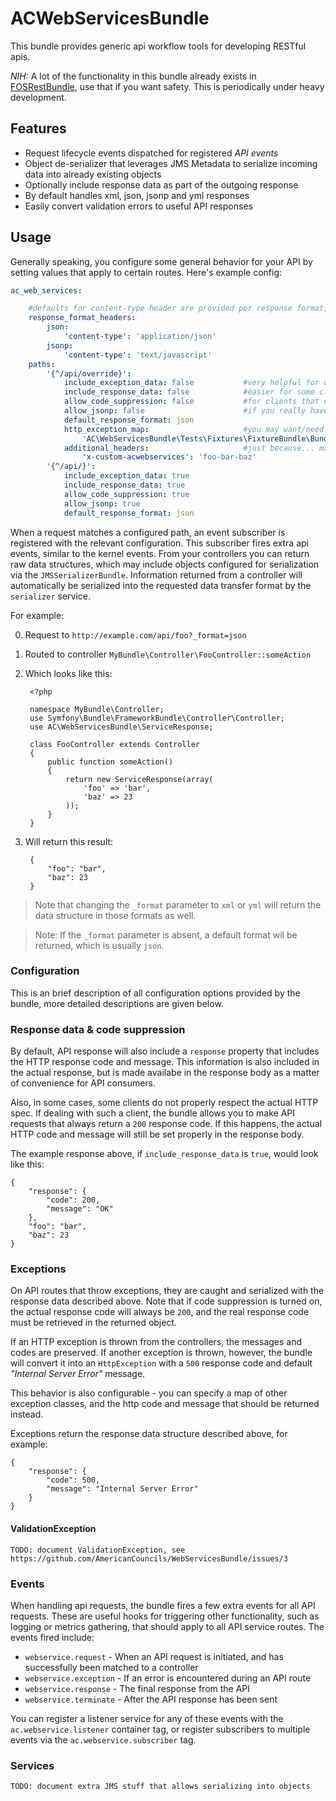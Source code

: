 # ACWebServicesBundle #

This bundle provides generic api workflow tools for developing RESTful apis.

*NIH:*  A lot of the functionality in this bundle already exists in [FOSRestBundle](https://github.com/FriendsOfSymfony/FOSRestBundle), use that if you want safety.  This is periodically under heavy development.

## Features ##

* Request lifecycle events dispatched for registered *API events*
* Object de-serializer that leverages JMS Metadata to serialize incoming data into already existing objects
* Optionally include response data as part of the outgoing response
* By default handles xml, json, jsonp and yml responses
* Easily convert validation errors to useful API responses

## Usage ##

Generally speaking, you configure some general behavior for your API by setting values that apply to certain routes.  Here's example config:

```yaml
ac_web_services:

    #defaults for content-type header are provided per response format, but you may include custom headers as well
    response_format_headers:
        json:
            'content-type': 'application/json'
        jsonp:
            'content-type': 'text/javascript'
    paths:
        '{^/api/override}':
            include_exception_data: false           #very helpful for debugging
            include_response_data: false            #easier for some clients to parse
            allow_code_suppression: false           #for clients that don't really respect http and intercept errors
            allow_jsonp: false                      #if you really have to...
            default_response_format: json           
            http_exception_map:                     #you may want/need to convert some exceptions for the end clients
                'AC\WebServicesBundle\Tests\Fixtures\FixtureBundle\BundleException': { code: 403, message: 'Custom error message' }
            additional_headers:                     #just because... maybe it'll be useful?
                'x-custom-acwebservices': 'foo-bar-baz'
        '{^/api/}':
            include_exception_data: true
            include_response_data: true
            allow_code_suppression: true
            allow_jsonp: true
            default_response_format: json
```

When a request matches a configured path, an event subscriber is registered with the relevant configuration.  This subscriber fires extra api events, similar to the kernel events.  From your controllers you can return raw data structures, which may include objects configured for serialization via the `JMSSerializerBundle`.  Information returned from a controller will automatically be serialized into the requested data transfer format by the `serializer` service.

For example:

0. Request to `http://example.com/api/foo?_format=json`
1. Routed to controller `MyBundle\Controller\FooController::someAction`
2. Which looks like this:

        <?php

        namespace MyBundle\Controller;
        use Symfony\Bundle\FrameworkBundle\Controller\Controller;
        use AC\WebServicesBundle\ServiceResponse;
        
        class FooController extends Controller
        {
            public function someAction()
            {
                return new ServiceResponse(array(
                    'foo' => 'bar',
                    'baz' => 23
                ));
            }
        }

3. Will return this result:

        {
            "foo": "bar",
            "baz": 23
        }
        
> Note that changing the `_format` parameter to `xml` or `yml` will return the data structure in those formats as well.

> Note: If the `_format` parameter is absent, a default format wil be returned, which is usually `json`.

### Configuration ###

This is an brief description of all configuration options provided by the bundle, more detailed descriptions are given below.

### Response data & code suppression ###

By default, API response will also include a `response` property that includes the HTTP response code and message.  This
information is also included in the actual response, but is made availabe in the response body as a matter of convenience
for API consumers.

Also, in some cases, some clients do not properly respect the actual HTTP spec.  If dealing with such a client, the bundle
allows you to make API requests that always return a `200` response code.  If this happens, the actual HTTP code and message
will still be set properly in the response body.

The example response above, if `include_response_data` is `true`, would look like this:

    {
        "response": {
            "code": 200,
            "message": "OK"
        },
        "foo": "bar",
        "baz": 23
    }

### Exceptions ###

On API routes that throw exceptions, they are caught and serialized with the response data described above.  Note that
if code suppression is turned on, the actual response code will always be `200`, and the real response code must be
retrieved in the returned object.

If an HTTP exception is thrown from the controllers, the messages and codes are preserved.  If another exception is thrown, however,
the bundle will convert it into an `HttpException` with a `500` response code and default *"Internal Server Error"* message.

This behavior is also configurable - you can specify a map of other exception classes, and the http code and message that should
be returned instead.

Exceptions return the response data structure described above, for example:

    {
        "response": {
            "code": 500,
            "message": "Internal Server Error"
        }
    }

#### ValidationException ####

    TODO: document ValidationException, see https://github.com/AmericanCouncils/WebServicesBundle/issues/3

### Events ###

When handling api requests, the bundle fires a few extra events for all API requests.  These are useful hooks for triggering other 
functionality, such as logging or metrics gathering, that should apply to all API service routes.  The events fired include:

* `webservice.request` - When an API request is initiated, and has successfully been matched to a controller
* `webservice.exception` - If an error is encountered during an API route
* `webservice.response` - The final response from the API
* `webservice.terminate` - After the API response has been sent

You can register a listener service for any of these events with the `ac.webservice.listener` container tag, or register
subscribers to multiple events via the `ac.webservice.subscriber` tag.

### Services ###

    TODO: document extra JMS stuff that allows serializing into objects
